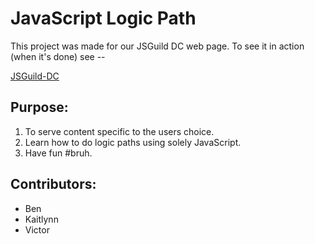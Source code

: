 <h1>JavaScript Logic Path</h1>
This project was made for our JSGuild DC web page.
To see it in action (when it's done) see --

<a href="jsguild-dc.github.io">JSGuild-DC</a>

<h2>Purpose:</h2>
<ol>
  <li>To serve content specific to the users choice.</li>
  <li>Learn how to do logic paths using solely JavaScript.</li>
  <li>Have fun #bruh.</li>
</ol>

<h2>Contributors:</h2>
  <ul>
    <li>Ben</li>
    <li>Kaitlynn</li>
    <li>Victor</li>
  </ul>